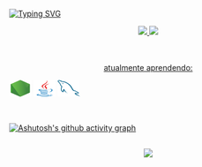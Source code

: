 [![Typing SVG](https://readme-typing-svg.herokuapp.com/?color=A8E6CFe3&size=35&center=true&vCenter=true&width=1000&lines=hello+there,+my+name+is+Gabriel+Milanez;I'm+16+years+old;I+am+from+São+Paulo;Be+Free!+:%29)](https://git.io/typing-svg)
<div align="center">
  <a href="https://github.com/gmilanezz">
  <img height="180em" src="https://github-readme-stats.vercel.app/api/top-langs/?username=gmilanezz&layout=compact&langs_count=7&theme=calm"/>
  <img height="180em" src="https://github-readme-stats.vercel.app/api/top-langs/?username=gmilanezz&include_repo=node&layout=compact&langs_count=7&theme=calm"/>
</div><br><br>

<p align="center">atualmente aprendendo:</p>
  
<div align="center" style="display: inline-block">
  <img align="center" alt="gmilanezz-nodejs" height="30" width="40" src="https://raw.githubusercontent.com/devicons/devicon/master/icons/nodejs/nodejs-original.svg">
  <img align="center" alt="gmilanezz-java" height="30" width="40" src="https://raw.githubusercontent.com/devicons/devicon/master/icons/java/java-original.svg">
  <img align="center" alt="gmilanezz-sql" height="30" width="40" src="https://raw.githubusercontent.com/devicons/devicon/master/icons/mysql/mysql-original.svg">
</div><br><br><br>

[![Ashutosh's github activity graph](https://github-readme-activity-graph.vercel.app/graph?username=gmilanezz&bg_color=0B3D02&color=FFFFFF&line=FFFFFF&point=FFFFFF&area=true&hide_border=true)](https://github.com/ashutosh00710/github-readme-activity-graph)

##

<div align="center"> 
  <a href="https://www.linkedin.com/in/gabrielmilanez" target="_blank">
    <img src="https://img.shields.io/badge/-LinkedIn-%230077B5?style=for-the-badge&logo=linkedin&logoColor=white" target="_blank">
  </a> 
</div>
 
                  
